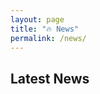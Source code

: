 ```yaml
---
layout: page
title: "🔥 News"
permalink: /news/
---
```


## Latest News
<!--
- **2025-05-23:** Feature release v0.1.2 of the Representational Analysis toolkit, now supporting FlashAttention speedups and a unified CLI/API.  
- **2025-04-10:** First public demo at ACL 2025. Live visualization of PCA shifts in LLMs using real‐time data.  
- **2025-03-01:** Publication of “OBLIVIATE: Robust and Practical Machine Unlearning for LLMs” on arXiv.  
- **2025-02-15:** Workshop talk on “Layer‐wise CKA for Unlearning” at NeurIPS 2024.
-->

<!--
You can add or update news items here.  
Format each entry as:
- **YYYY-MM-DD:** Brief description of the update or event.
-->
